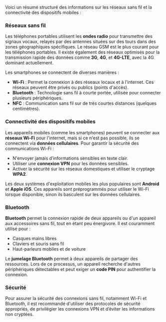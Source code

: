 
Voici un résumé structuré des informations sur les réseaux sans fil et la connectivité des dispositifs mobiles :

### Réseaux sans fil

Les téléphones portables utilisent les **ondes radio** pour transmettre des signaux vocaux, relayés par des antennes situées sur des tours dans des zones géographiques spécifiques. Le réseau GSM est le plus courant pour les téléphones portables. Il existe également des réseaux optimisés pour la transmission rapide des données comme **3G**, **4G**, et **4G-LTE**, avec la 4G dominant actuellement.

Les smartphones se connectent de diverses manières :

- **Wi-Fi** : Permet la connexion à des réseaux locaux et à l'internet. Ces réseaux peuvent être privés ou publics (points d'accès).
- **Bluetooth** : Technologie sans fil à courte portée, utilisée pour connecter plusieurs périphériques.
- **NFC** : Communication sans fil sur de très courtes distances (quelques centimètres).

### Connectivité des dispositifs mobiles

Les appareils mobiles (comme les smartphones) peuvent se connecter aux **réseaux Wi-Fi** pour l'internet, mais si ce n'est pas possible, ils se connectent via **données cellulaires**. Pour garantir la sécurité des communications Wi-Fi :

- N'envoyer jamais d’informations sensibles en texte clair.
- Utiliser une **connexion VPN** pour les données sensibles.
- Activer la sécurité sur les réseaux domestiques et utiliser le cryptage **WPA2**.

Les deux systèmes d'exploitation mobiles les plus populaires sont **Android** et **Apple iOS**. Ces appareils sont préprogrammés pour utiliser le Wi-Fi lorsque disponible, sinon ils basculent sur les données cellulaires.

### Bluetooth

**Bluetooth** permet la connexion rapide de deux appareils ou d'un appareil aux accessoires sans fil, tout en étant peu énergivore. Il est couramment utilisé pour :

- Casques mains libres
- Claviers et souris sans fil
- Haut-parleurs mobiles et de voiture

Le **jumelage Bluetooth** permet à deux appareils de partager des ressources. Lors de ce processus, un appareil recherche d'autres périphériques détectables et peut exiger un **code PIN** pour authentifier la connexion.

### Sécurité

Pour assurer la sécurité des connexions sans fil, notamment Wi-Fi et Bluetooth, il est recommandé d'utiliser des protocoles de sécurité appropriés, de privilégier les connexions VPN et d’éviter les informations non cryptées.
